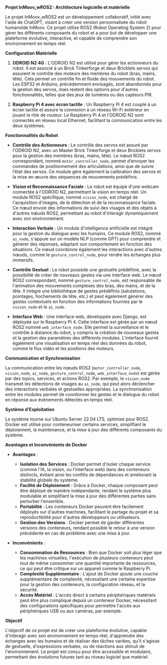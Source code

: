 **Projet InMoov_wROS2 : Architecture logicielle et matérielle**

Le projet InMoov_wROS2 est un développement collaboratif, initié avec l'aide de ChatGPT, visant à créer une version personnalisée du robot humanoïde InMoov. Ce projet utilise ROS2 (Robot Operating System 2) pour gérer les différents composants du robot et a pour but de développer une plateforme évolutive, interactive, et capable de comprendre son environnement en temps réel.

**Configuration Matérielle**

1. **ODROID N2 4G** : L'ODROID N2 est utilisé pour gérer les actionneurs du robot. Il est associé à un Brick Tinkerforge et deux Bricklets servos qui assurent le contrôle des moteurs des membres du robot (bras, mains, tête). Cela permet un contrôle fin et fluide des mouvements du robot. Les ESP32 et Arduino, précédemment envisagés, sont abandonnés pour la gestion des servos, mais restent des options pour d'autres fonctionnalités, telles que des jeux de lumières ou des capteurs PIR.

2. **Raspberry Pi 4 avec écran tactile** : Un Raspberry Pi 4 est couplé à un écran tactile et assure la connexion à un réseau Wi-Fi extérieur en jouant le rôle de routeur. Le Raspberry Pi 4 et l'ODROID N2 sont connectés en réseau local Ethernet, facilitant la communication entre les deux systèmes.

**Fonctionnalités du Robot**

- **Contrôle des Actionneurs** : Le contrôle des servos est assuré par l'ODROID N2, avec un Master Brick Tinkerforge et deux Bricklets servos pour la gestion des membres (bras, mains, tête). Le nœud ROS2 correspondant, nommé `motor_controller_node`, permet d’envoyer les commandes de positionnement des articulations, ainsi que de suivre l’état des servos. Ce module gère également la calibration des servos et la mise en œuvre des séquences de mouvements prédéfinis.

- **Vision et Reconnaissance Faciale** : Le robot est équipé d'une webcam connectée à l'ODROID N2, permettant la vision en temps réel. Un module ROS2 spécifique, nommé `vision_node`, est chargé de l'acquisition d'images, de la détection et de la reconnaissance faciale. Ce nœud envoie des informations de suivi des visages et des objets à d'autres nœuds ROS2, permettant au robot d'interagir dynamiquement avec son environnement.

- **Interaction Verbale** : Un module d'intelligence artificielle est intégré pour la gestion du dialogue avec les humains. Ce module ROS2, nommé `ai_node`, s'appuie sur un modèle NLP (comme GPT) pour comprendre et générer des réponses, adaptant son comportement en fonction des situations. Ce nœud coordonne également les interactions avec d'autres nœuds, comme le `gesture_control_node`, pour rendre les échanges plus immersifs.

- **Contrôle Gestuel** : Le robot possède une gestuelle prédéfinie, avec la possibilité de créer de nouveaux gestes via une interface web. Le nœud ROS2 correspondant, nommé `gesture_control_node`, est responsable de l'animation des mouvements complexes des bras, des mains, et de la tête. Il intègre une bibliothèque de gestes prédéfinis (salutations, pointages, hochements de tête, etc.) et peut également générer des gestes contextuels en fonction des informations fournies par le `vision_node` et le `ai_node`.

- **Interface Web** : Une interface web, développée avec Django, est déployée sur le Raspberry Pi 4. Cette interface est gérée par un nœud ROS2 nommé `web_interface_node`. Elle permet la surveillance et le contrôle à distance du robot, y compris la création de nouveaux gestes et la gestion des paramètres des différents modules. L'interface fournit également une visualisation en temps réel des données du robot, comme le flux vidéo et les positions des moteurs.

**Communication et Synchronisation**

La communication entre les nœuds ROS2 (`motor_controller_node`, `vision_node`, `ai_node`, `gesture_control_node`, `web_interface_node`) est gérée par des topics, services, et actions ROS2. Par exemple, le `vision_node` transmet les détections de visages au `ai_node`, qui peut alors déclencher des interactions verbales et gestuelles appropriées. La synchronisation entre les modules permet de coordonner les gestes et le dialogue du robot en réponse aux événements détectés en temps réel.

**Système d’Exploitation**

Le système tourne sur Ubuntu Server 22.04 LTS, optimisé pour ROS2. Docker est utilisé pour conteneuriser certains services, simplifiant le déploiement, la maintenance, et la mise à jour des différents composants du système.

**Avantages et Inconvénients de Docker**

- **Avantages** :
  - **Isolation des Services** : Docker permet d'isoler chaque service (comme l'IA, la vision, ou l'interface web) dans des conteneurs distincts, évitant ainsi les conflits de dépendances et améliorant la stabilité globale du système.
  - **Facilité de Déploiement** : Grâce à Docker, chaque composant peut être déployé de manière indépendante, rendant le système plus modulable et simplifiant la mise à jour des différentes parties sans perturber l'ensemble.
  - **Portabilité** : Les conteneurs Docker peuvent être facilement déployés sur d'autres machines, facilitant le partage du projet et sa reproductibilité pour d'autres développeurs ou utilisateurs.
  - **Gestion des Versions** : Docker permet de garder différentes versions des conteneurs, rendant possible le retour à une version précédente en cas de problème avec une mise à jour.

- **Inconvénients** :
  - **Consommation de Ressources** : Bien que Docker soit plus léger que les machines virtuelles, l'exécution de plusieurs conteneurs peut tout de même consommer une quantité importante de ressources, ce qui peut être critique sur un appareil comme le Raspberry Pi.
  - **Complexité Supplémentaire** : L'ajout de Docker ajoute une couche supplémentaire de complexité, nécessitant une certaine expertise pour la gestion des conteneurs, la configuration réseau, et la sécurité.
  - **Accès Matériel** : L'accès direct à certains périphériques matériels peut être plus compliqué depuis un conteneur Docker, nécessitant des configurations spécifiques pour permettre l'accès aux périphériques USB ou aux caméras, par exemple.

**Objectif**

L'objectif de ce projet est de créer une plateforme évolutive, capable d'interagir avec son environnement en temps réel, d'apprendre des échanges avec les humains et de réaliser des tâches variées, qu'il s'agisse de gestuelle, d'expressions verbales, ou de réactions aux stimuli de l'environnement. Le projet est conçu pour être accessible et modulaire, permettant des évolutions futures tant au niveau logiciel que matériel.

